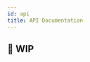 ```yaml
---
id: api
title: API Documentation
---
```


## 🚧 WIP


<!-- |Parameter Name |Parameter Description|Parameter Mandatory|Parameter Regex Validation|Parameter Possible Values|
|--|--| --|--| --|
|input_Amount|The transaction amount. This amount will be moved from the organization's account to the customer's account.|True|^\d*\.?\d+$|10.00|
|input_CustomerMSISDN|The MSISDN of the customer where funds will be debitted from.|True|^[0-9]{12,14}$|254707161122|
|input_Country|The country of the mobile money platform where the transaction needs happen on.|True|N/A|GHA|
|input_Currency|The currency in which the transaction should take place.|True|^[a-zA-Z]{1,3}$|GHS|
|input_ServiceProviderCode|The shortcode of the organization where funds will be creditted to.|True|^[0-9]{5,10}$|979797|
|input_TransactionReference|The customer's transaction reference|True|^[0-9a-zA-Z \w+]{1,20}$T12344C|
|input_ThirdPartyConversationIDThe third party's transaction reference on their system.|True|^[0-9a-zA-Z \w+]{1,40}$|1e9b774d1da34af78412a498cbc28f5e|
|input_PurchasedItemsDescDescription of purchased items|True|^[0-9a-zA-Z \w+]{1,256}$|Handbag, Black shoes| -->
